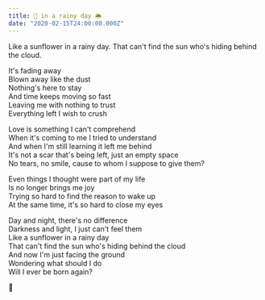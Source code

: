 ```yaml
---
title: 🌻 in a rainy day 🌦
date: "2020-02-15T24:00:00.000Z"
---
```


Like a sunflower in a rainy day.
That can't find the sun who's hiding behind the cloud.

<!-- more -->

It's fading away<br/>
Blown away like the dust<br/>
Nothing's here to stay<br/>
And time keeps moving so fast<br/>
Leaving me with nothing to trust<br/>
Everything left I wish to crush<br/>

Love is something I can't comprehend<br/>
When it's coming to me I tried to understand<br/>
And when I'm still learning it left me behind<br/>
It's not a scar that's being left, just an empty space<br/>
No tears, no smile, cause to whom I suppose to give them?<br/>

Even things I thought were part of my life<br/>
Is no longer brings me joy<br/>
Trying so hard to find the reason to wake up<br/>
At the same time, it's so hard to close my eyes<br/>

Day and night, there's no difference<br/>
Darkness and light, I just can't feel them<br/>
Like a sunflower in a rainy day<br/>
That can't find the sun who's hiding behind the cloud<br/>
And now I'm just facing the ground<br/>
Wondering what should I do<br/>
Will I ever be born again?<br/>

🌻
